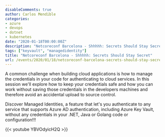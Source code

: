 ```yaml
---
disableComments: true
author: Carlos Mendible
categories:
- azure
- devops
- dotnet
- kubernetes
date: "2020-01-18T00:00:00Z"
description: "Netcoreconf Barcelona - Shhhhh: Secrets Should Stay Secret"
tags: ["keyvault", "managedidentity"]
title: "Netcoreconf Barcelona - Shhhhh: Secrets Should Stay Secret"
url: /events/2020/01/18/netcoreconf-barcelona-secrets-should-stay-secret/
---
```


A common challenge when building cloud applications is how to manage the credentials in your code for authenticating to cloud services. In this session we'll explore how to keep your credentials safe and how you can work without saving those credentials in the developers machines and therefore avoid an accidental upload to source control.

Discover Managed Identities, a feature that let's you authenticate to any service that supports Azure AD authentication, including Azure Key Vault, without any credentials in your .NET, Java or Golang code or configuration!!!

{{< youtube YBVOdyicH2Q >}}